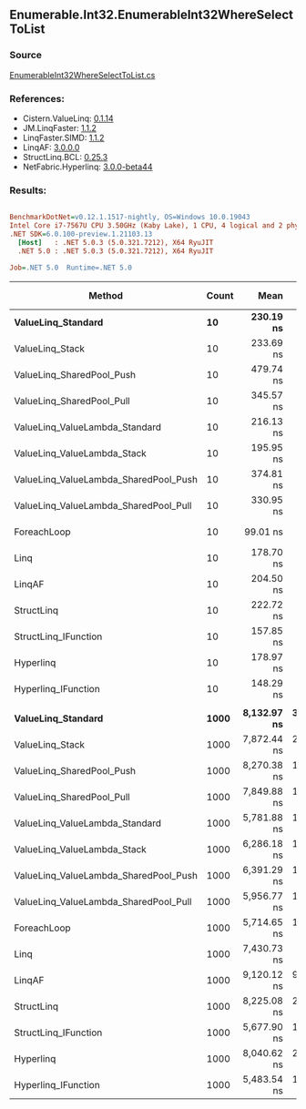 ﻿## Enumerable.Int32.EnumerableInt32WhereSelectToList

### Source
[EnumerableInt32WhereSelectToList.cs](../LinqBenchmarks/Enumerable/Int32/EnumerableInt32WhereSelectToList.cs)

### References:
- Cistern.ValueLinq: [0.1.14](https://www.nuget.org/packages/Cistern.ValueLinq/0.1.14)
- JM.LinqFaster: [1.1.2](https://www.nuget.org/packages/JM.LinqFaster/1.1.2)
- LinqFaster.SIMD: [1.1.2](https://www.nuget.org/packages/LinqFaster.SIMD/1.0.3)
- LinqAF: [3.0.0.0](https://www.nuget.org/packages/LinqAF/3.0.0.0)
- StructLinq.BCL: [0.25.3](https://www.nuget.org/packages/StructLinq.BCL/0.25.3)
- NetFabric.Hyperlinq: [3.0.0-beta44](https://www.nuget.org/packages/NetFabric.Hyperlinq/3.0.0-beta44)

### Results:
``` ini

BenchmarkDotNet=v0.12.1.1517-nightly, OS=Windows 10.0.19043
Intel Core i7-7567U CPU 3.50GHz (Kaby Lake), 1 CPU, 4 logical and 2 physical cores
.NET SDK=6.0.100-preview.1.21103.13
  [Host]   : .NET 5.0.3 (5.0.321.7212), X64 RyuJIT
  .NET 5.0 : .NET 5.0.3 (5.0.321.7212), X64 RyuJIT

Job=.NET 5.0  Runtime=.NET 5.0  

```
|                                Method | Count |        Mean |     Error |    StdDev | Ratio | RatioSD |  Gen 0 | Gen 1 | Gen 2 | Allocated |
|-------------------------------------- |------ |------------:|----------:|----------:|------:|--------:|-------:|------:|------:|----------:|
|                    **ValueLinq_Standard** |    **10** |   **230.19 ns** |  **0.690 ns** |  **0.576 ns** |  **2.32** |    **0.01** | **0.0801** |     **-** |     **-** |     **168 B** |
|                       ValueLinq_Stack |    10 |   233.69 ns |  0.867 ns |  0.768 ns |  2.36 |    0.01 | 0.0572 |     - |     - |     120 B |
|             ValueLinq_SharedPool_Push |    10 |   479.74 ns |  1.625 ns |  1.441 ns |  4.84 |    0.03 | 0.0572 |     - |     - |     120 B |
|             ValueLinq_SharedPool_Pull |    10 |   345.57 ns |  0.878 ns |  0.685 ns |  3.49 |    0.02 | 0.0572 |     - |     - |     120 B |
|        ValueLinq_ValueLambda_Standard |    10 |   216.13 ns |  0.933 ns |  0.729 ns |  2.18 |    0.01 | 0.0801 |     - |     - |     168 B |
|           ValueLinq_ValueLambda_Stack |    10 |   195.95 ns |  0.772 ns |  0.684 ns |  1.98 |    0.01 | 0.0572 |     - |     - |     120 B |
| ValueLinq_ValueLambda_SharedPool_Push |    10 |   374.81 ns |  1.335 ns |  1.184 ns |  3.79 |    0.02 | 0.0572 |     - |     - |     120 B |
| ValueLinq_ValueLambda_SharedPool_Pull |    10 |   330.95 ns |  1.735 ns |  1.538 ns |  3.34 |    0.02 | 0.0572 |     - |     - |     120 B |
|                           ForeachLoop |    10 |    99.01 ns |  0.393 ns |  0.367 ns |  1.00 |    0.00 | 0.0802 |     - |     - |     168 B |
|                                  Linq |    10 |   178.70 ns |  0.553 ns |  0.517 ns |  1.80 |    0.01 | 0.1373 |     - |     - |     288 B |
|                                LinqAF |    10 |   204.50 ns |  1.022 ns |  0.853 ns |  2.06 |    0.01 | 0.0801 |     - |     - |     168 B |
|                            StructLinq |    10 |   222.72 ns |  0.765 ns |  0.678 ns |  2.25 |    0.01 | 0.0994 |     - |     - |     208 B |
|                  StructLinq_IFunction |    10 |   157.85 ns |  0.330 ns |  0.309 ns |  1.59 |    0.01 | 0.0572 |     - |     - |     120 B |
|                             Hyperlinq |    10 |   178.97 ns |  0.592 ns |  0.525 ns |  1.81 |    0.01 | 0.0572 |     - |     - |     120 B |
|                   Hyperlinq_IFunction |    10 |   148.29 ns |  0.597 ns |  0.498 ns |  1.50 |    0.01 | 0.0572 |     - |     - |     120 B |
|                                       |       |             |           |           |       |         |        |       |       |           |
|                    **ValueLinq_Standard** |  **1000** | **8,132.97 ns** | **33.350 ns** | **31.196 ns** |  **1.42** |    **0.01** | **2.0752** |     **-** |     **-** |   **4,344 B** |
|                       ValueLinq_Stack |  1000 | 7,872.44 ns | 22.102 ns | 20.674 ns |  1.38 |    0.00 | 1.9989 |     - |     - |   4,200 B |
|             ValueLinq_SharedPool_Push |  1000 | 8,270.38 ns | 17.580 ns | 15.584 ns |  1.45 |    0.01 | 0.9918 |     - |     - |   2,096 B |
|             ValueLinq_SharedPool_Pull |  1000 | 7,849.88 ns | 16.496 ns | 14.623 ns |  1.37 |    0.00 | 0.9918 |     - |     - |   2,096 B |
|        ValueLinq_ValueLambda_Standard |  1000 | 5,781.88 ns | 15.011 ns | 14.041 ns |  1.01 |    0.00 | 2.0752 |     - |     - |   4,344 B |
|           ValueLinq_ValueLambda_Stack |  1000 | 6,286.18 ns | 17.675 ns | 15.669 ns |  1.10 |    0.00 | 2.0065 |     - |     - |   4,200 B |
| ValueLinq_ValueLambda_SharedPool_Push |  1000 | 6,391.29 ns | 15.684 ns | 14.670 ns |  1.12 |    0.00 | 0.9995 |     - |     - |   2,096 B |
| ValueLinq_ValueLambda_SharedPool_Pull |  1000 | 5,956.77 ns | 15.536 ns | 13.772 ns |  1.04 |    0.00 | 0.9995 |     - |     - |   2,096 B |
|                           ForeachLoop |  1000 | 5,714.65 ns | 17.953 ns | 16.793 ns |  1.00 |    0.00 | 2.0752 |     - |     - |   4,344 B |
|                                  Linq |  1000 | 7,430.73 ns |  6.964 ns |  5.437 ns |  1.30 |    0.00 | 2.1210 |     - |     - |   4,464 B |
|                                LinqAF |  1000 | 9,120.12 ns | 96.057 ns | 80.212 ns |  1.60 |    0.01 | 2.0752 |     - |     - |   4,344 B |
|                            StructLinq |  1000 | 8,225.08 ns | 20.392 ns | 19.075 ns |  1.44 |    0.01 | 1.0376 |     - |     - |   2,184 B |
|                  StructLinq_IFunction |  1000 | 5,677.90 ns | 13.438 ns | 11.912 ns |  0.99 |    0.00 | 0.9995 |     - |     - |   2,096 B |
|                             Hyperlinq |  1000 | 8,040.62 ns | 21.010 ns | 19.653 ns |  1.41 |    0.00 | 0.9918 |     - |     - |   2,096 B |
|                   Hyperlinq_IFunction |  1000 | 5,483.54 ns | 11.953 ns |  9.981 ns |  0.96 |    0.00 | 0.9995 |     - |     - |   2,096 B |
